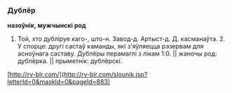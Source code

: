 ### Дублёр
**назоўнік, мужчынскі род**

1. Той, хто дубліруе каго-, што-н. Завод-д. Артыст-д. Д. касманаўта. 2. У спорце: другі састаў каманды, які з'яўляецца рэзервам для асноўнага саставу. Дублёры перамаглі з лікам 1:0. || жаночы род: дублёрка. || прыметнік: дублёрскі.

<a rel="author">[http://rv-blr.com/](http://rv-blr.com/slounik.jsp?letterId=0&maskId=0&pageId=883)</a>
